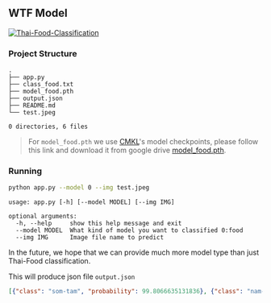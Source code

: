## WTF Model

[![ Thai-Food-Classification](https://img.shields.io/badge/_Thai--Food--Classification-cf5151?style=for-the-badge)](https://github.com/paleumm/Thai-Food-Classification)

### Project Structure
```
.
├── app.py
├── class_food.txt
├── model_food.pth
├── output.json
├── README.md
└── test.jpeg

0 directories, 6 files
```

> For `model_food.pth` we use [CMKL](https://github.com/CMKL-University)'s model checkpoints, please follow this link and download it from google drive [model_food.pth](https://drive.google.com/drive/folders/113kF1b1pMHqLYTcLYiL1uxTc2VVzi0N1?usp=sharing).

### Running
```bash
python app.py --model 0 --img test.jpeg
```
```
usage: app.py [-h] [--model MODEL] [--img IMG]

optional arguments:
  -h, --help     show this help message and exit
  --model MODEL  What kind of model you want to classified 0:food
  --img IMG      Image file name to predict
```

In the future, we hope that we can provide much more model type than just Thai-Food classification.

This will produce json file `output.json`
```json
[{"class": "som-tam", "probability": 99.8066635131836}, {"class": "nam-prik-oong", "probability": 0.05312320962548256}, {"class": "nam-prik-nhum", "probability": 0.01790415309369564}, {"class": "pad-thai", "probability": 0.01440698653459549}, {"class": "khao-tom-mud", "probability": 0.014378681778907776}]
```
